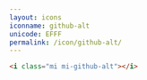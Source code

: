 ```yaml
---
layout: icons
iconname: github-alt
unicode: EFFF
permalink: /icon/github-alt/
---
```


``` html
<i class="mi mi-github-alt"></i>
```
